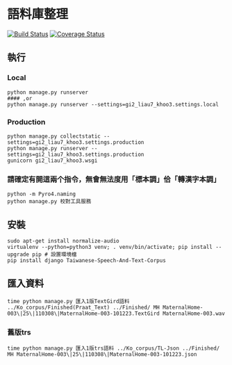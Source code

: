 # 語料庫整理
[![Build Status](https://travis-ci.org/i3thuan5/gi2_liau7_khoo3.svg?branch=master)](https://travis-ci.org/i3thuan5/gi2_liau7_khoo3)
[![Coverage Status](https://coveralls.io/repos/github/i3thuan5/gi2_liau7_khoo3/badge.svg?branch=master)](https://coveralls.io/github/i3thuan5/gi2_liau7_khoo3?branch=master)


## 執行
### Local
``` 
python manage.py runserver
#### ,or
python manage.py runserver --settings=gi2_liau7_khoo3.settings.local
```

### Production
```
python manage.py collectstatic --settings=gi2_liau7_khoo3.settings.production
python manage.py runserver --settings=gi2_liau7_khoo3.settings.production
gunicorn gi2_liau7_khoo3.wsgi
```


### 請確定有開這兩个指令，無會無法度用「標本調」佮「轉漢字本調」
```
python -m Pyro4.naming
python manage.py 校對工具服務
```

## 安裝
```
sudo apt-get install normalize-audio
virtualenv --python=python3 venv; . venv/bin/activate; pip install --upgrade pip # 設置環境檔
pip install django Taiwanese-Speech-And-Text-Corpus
```

## 匯入資料
```
time python manage.py 匯入1版TextGird語料 ../Ko_corpus/Finished(Praat_Text) ../Finished/ MH MaternalHome-003\|25\|110308\|MaternalHome-003-101223.TextGird MaternalHome-003.wav
```

### 舊版trs
```
time python manage.py 匯入1版trs語料 ../Ko_corpus/TL-Json ../Finished/ MH MaternalHome-003\|25\|110308\|MaternalHome-003-101223.json
```